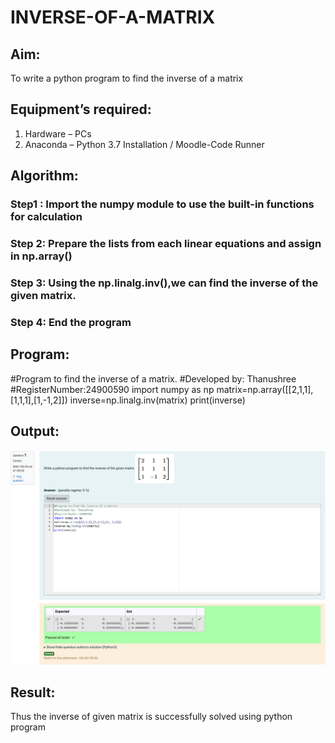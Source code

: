 # INVERSE-OF-A-MATRIX
## Aim:
To write a python program to find the inverse of a matrix
## Equipment’s required:
1. 	Hardware – PCs
2. 	Anaconda – Python 3.7 Installation / Moodle-Code Runner
## Algorithm:
### Step1 :  Import the numpy module to use the built-in functions for calculation
### Step 2: Prepare the lists from each linear equations and assign in np.array()
### Step 3: Using the np.linalg.inv(),we can find the inverse of the given matrix.
### Step 4: End the program

## Program:

#Program to find the inverse of a matrix.
#Developed by: Thanushree
#RegisterNumber:24900590
import numpy as np
matrix=np.array([[2,1,1],[1,1,1],[1,-1,2]])
inverse=np.linalg.inv(matrix)
print(inverse)

## Output:
![Alt text](exp3.png)
## Result:
Thus the inverse of given matrix is successfully solved using python program


